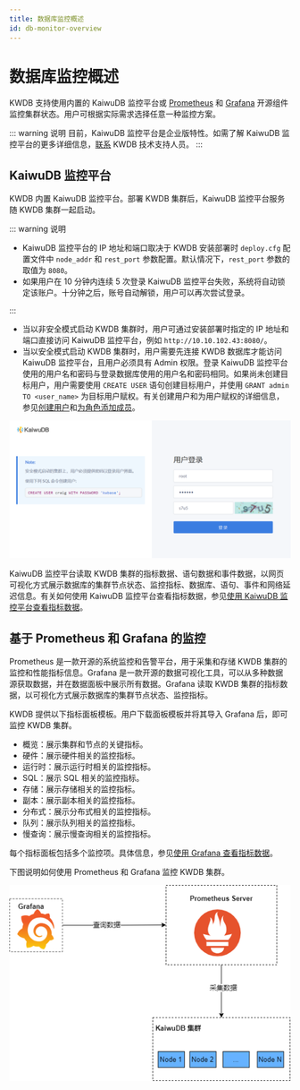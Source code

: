```yaml
---
title: 数据库监控概述
id: db-monitor-overview
---
```


# 数据库监控概述

KWDB 支持使用内置的 KaiwuDB 监控平台或 [Prometheus](https://prometheus.io/) 和 [Grafana](https://grafana.com/grafana) 开源组件监控集群状态。用户可根据实际需求选择任意一种监控方案。

::: warning 说明
目前，KaiwuDB 监控平台是企业版特性。如需了解 KaiwuDB 监控平台的更多详细信息，[联系](https://cs.kaiwudb.com/support/) KWDB 技术支持人员。
:::

## KaiwuDB 监控平台

KWDB 内置 KaiwuDB 监控平台。部署 KWDB 集群后，KaiwuDB 监控平台服务随 KWDB 集群一起启动。

::: warning 说明

- KaiwuDB 监控平台的 IP 地址和端口取决于 KWDB 安装部署时 `deploy.cfg` 配置文件中 `node_addr` 和 `rest_port` 参数配置。默认情况下，`rest_port` 参数的取值为 `8080`。
- 如果用户在 10 分钟内连续 5 次登录 KaiwuDB 监控平台失败，系统将自动锁定该账户。十分钟之后，账号自动解锁，用户可以再次尝试登录。

:::

- 当以非安全模式启动 KWDB 集群时，用户可通过安装部署时指定的 IP 地址和端口直接访问 KaiwuDB 监控平台，例如 `http://10.10.102.43:8080/`。
- 当以安全模式启动 KWDB 集群时，用户需要先连接 KWDB 数据库才能访问 KaiwuDB 监控平台，且用户必须具有 Admin 权限。登录 KaiwuDB 监控平台使用的用户名和密码与登录数据库使用的用户名和密码相同。如果尚未创建目标用户，用户需要使用 `CREATE USER` 语句创建目标用户，并使用 `GRANT admin TO <user_name>` 为目标用户赋权。有关创建用户和为用户赋权的详细信息，参见[创建用户](../sql-reference/db-mgmt/user-mgmt-sql.md#创建用户)和[为角色添加成员](../sql-reference/db-mgmt/role-mgmt-sql.md#为角色添加成员)。

![](../static/db-monitor/DkOybiY9qoiHRTxYqqFc0lCTnzc.png)

KaiwuDB 监控平台读取 KWDB 集群的指标数据、语句数据和事件数据，以网页可视化方式展示数据库的集群节点状态、监控指标、数据库、语句、事件和网络延迟信息。有关如何使用 KaiwuDB 监控平台查看指标数据，参见[使用 KaiwuDB 监控平台查看指标数据](./view-metrics-adminui.md)。

## 基于 Prometheus 和 Grafana 的监控

Prometheus 是一款开源的系统监控和告警平台，用于采集和存储 KWDB 集群的监控和性能指标信息。Grafana 是一款开源的数据可视化工具，可以从多种数据源获取数据，并在数据面板中展示所有数据。Grafana 读取 KWDB 集群的指标数据，以可视化方式展示数据库的集群节点状态、监控指标。

KWDB 提供以下指标面板模板。用户下载面板模板并将其导入 Grafana 后，即可监控 KWDB 集群。

- 概览：展示集群和节点的关键指标。
- 硬件：展示硬件相关的监控指标。
- 运行时：展示运行时相关的监控指标。
- SQL：展示 SQL 相关的监控指标。
- 存储：展示存储相关的监控指标。
- 副本：展示副本相关的监控指标。
- 分布式：展示分布式相关的监控指标。
- 队列：展示队列相关的监控指标。
- 慢查询：展示慢查询相关的监控指标。

每个指标面板包括多个监控项。具体信息，参见[使用 Grafana 查看指标数据](./os-monitor-component/view-metrics-grafana.md)。

下图说明如何使用 Prometheus 和 Grafana 监控 KWDB 集群。

![](../static/db-monitor/monitoring-architecture.png)
